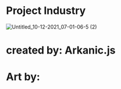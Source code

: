# Project Industry
![Untitled_10-12-2021_07-01-06-5 (2)](https://user-images.githubusercontent.com/93954648/155909188-d0b2d54e-d318-498f-b168-8d4dd9198dea.png)
# created by: Arkanic.js
# Art by: 

